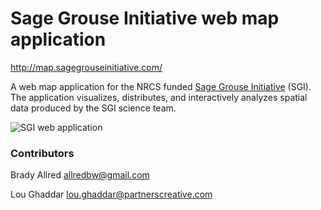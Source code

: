 # Sage Grouse Initiative web map application

<http://map.sagegrouseinitiative.com/>

A web map application for the NRCS funded [Sage Grouse Initiative](http://www.sagegrouseinitiative.com/) (SGI). The application visualizes, distributes, and interactively analyzes spatial data produced by the SGI science team.

![SGI web application](https://raw.githubusercontent.com/wiki/allredbw/sgi-map-app/imagesWiki/sgiApp.png)

### Contributors
Brady Allred <allredbw@gmail.com>

Lou Ghaddar <lou.ghaddar@partnerscreative.com>
